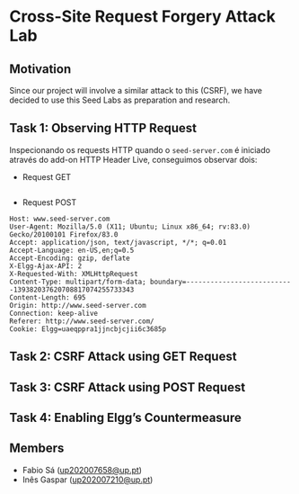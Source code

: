 # Cross-Site Request Forgery Attack Lab

## Motivation

Since our project will involve a similar attack to this (CSRF), we have decided to use this Seed Labs as preparation and research.

## Task 1: Observing HTTP Request

Inspecionando os requests HTTP quando o `seed-server.com` é iniciado através do add-on HTTP Header Live, conseguimos observar dois:

- Request GET

```note

```

- Request POST

```note
Host: www.seed-server.com
User-Agent: Mozilla/5.0 (X11; Ubuntu; Linux x86_64; rv:83.0) Gecko/20100101 Firefox/83.0
Accept: application/json, text/javascript, */*; q=0.01
Accept-Language: en-US,en;q=0.5
Accept-Encoding: gzip, deflate
X-Elgg-Ajax-API: 2
X-Requested-With: XMLHttpRequest
Content-Type: multipart/form-data; boundary=---------------------------139382037620708817074255733343
Content-Length: 695
Origin: http://www.seed-server.com
Connection: keep-alive
Referer: http://www.seed-server.com/
Cookie: Elgg=uaeqppra1jjncbjcjii6c3685p
```

## Task 2: CSRF Attack using GET Request



## Task 3: CSRF Attack using POST Request



## Task 4: Enabling Elgg’s Countermeasure



## Members

- Fabio Sá (up202007658@up.pt)
- Inês Gaspar (up202007210@up.pt)